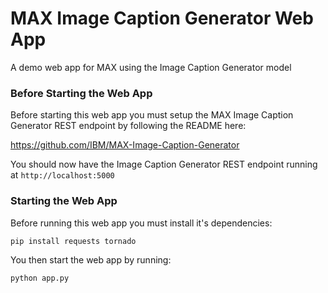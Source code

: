 # MAX Image Caption Generator Web App

A demo web app for MAX using the Image Caption Generator model

### Before Starting the Web App

Before starting this web app you must setup the MAX Image Caption Generator REST endpoint by following the README here:

https://github.com/IBM/MAX-Image-Caption-Generator

You should now have the Image Caption Generator REST endpoint running at `http://localhost:5000`

### Starting the Web App

Before running this web app you must install it's dependencies:

    pip install requests tornado

You then start the web app by running:

    python app.py
